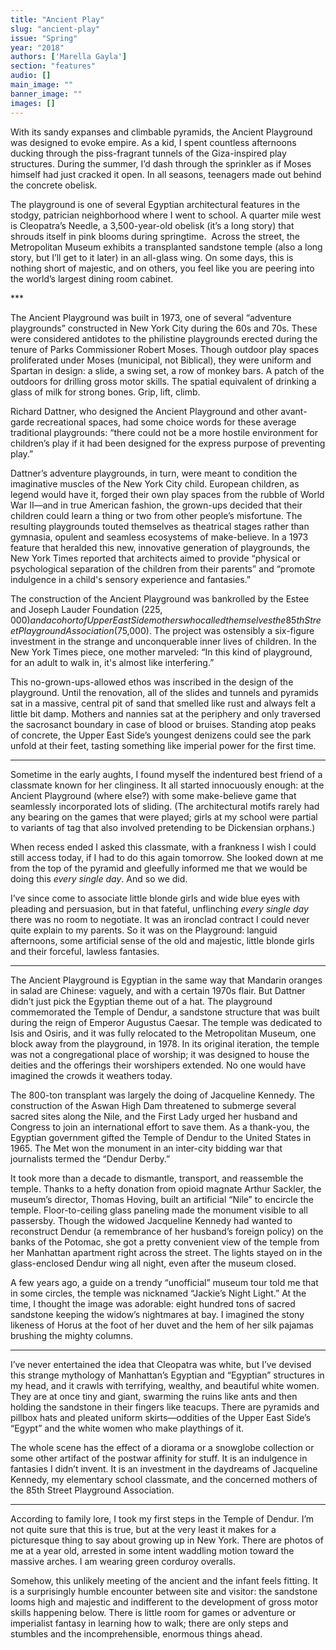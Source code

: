 ```yaml
---
title: "Ancient Play"
slug: "ancient-play"
issue: "Spring"
year: "2018"
authors: ['Marella Gayla']
section: "features"
audio: []
main_image: ""
banner_image: ""
images: []
---
```

With its sandy expanses and climbable pyramids, the Ancient Playground was designed to evoke empire. As a kid, I spent countless afternoons ducking through the piss-fragrant tunnels of the Giza-inspired play structures. During the summer, I’d dash through the sprinkler as if Moses himself had just cracked it open. In all seasons, teenagers made out behind the concrete obelisk.

 The playground is one of several Egyptian architectural features in the stodgy, patrician neighborhood where I went to school. A quarter mile west is Cleopatra’s Needle, a 3,500-year-old obelisk (it’s a long story) that shrouds itself in pink blooms during springtime.  Across the street, the Metropolitan Museum exhibits a transplanted sandstone temple (also a long story, but I’ll get to it later) in an all-glass wing. On some days, this is nothing short of majestic, and on others, you feel like you are peering into the world’s largest dining room cabinet.

 ***  

 The Ancient Playground was built in 1973, one of several “adventure playgrounds” constructed in New York City during the 60s and 70s. These were considered antidotes to the philistine playgrounds erected during the tenure of Parks Commissioner Robert Moses. Though outdoor play spaces proliferated under Moses (municipal, not Biblical), they were uniform and Spartan in design: a slide, a swing set, a row of monkey bars. A patch of the outdoors for drilling gross motor skills. The spatial equivalent of drinking a glass of milk for strong bones. Grip, lift, climb.

 Richard Dattner, who designed the Ancient Playground and other avant-garde recreational spaces, had some choice words for these average traditional playgrounds: “there could not be a more hostile environment for children’s play if it had been designed for the express purpose of preventing play.” 

 Dattner’s adventure playgrounds, in turn, were meant to condition the imaginative muscles of the New York City child. European children, as legend would have it, forged their own play spaces from the rubble of World War II—and in true American fashion, the grown-ups decided that their children could learn a thing or two from other people’s misfortune. The resulting playgrounds touted themselves as theatrical stages rather than gymnasia, opulent and seamless ecosystems of make-believe. In a 1973 feature that heralded this new, innovative generation of playgrounds, the New York Times reported that architects aimed to provide “physical or psychological separation of the children from their parents” and “promote indulgence in a child's sensory experience and fantasies.” 

 The construction of the Ancient Playground was bankrolled by the Estee and Joseph Lauder Foundation ($225,000) and a cohort of Upper East Side mothers who called themselves the 85th Street Playground Association ($75,000). The project was ostensibly a six-figure investment in the strange and unconquerable inner lives of children. In the New York Times piece, one mother marveled: “In this kind of playground, for an adult to walk in, it's almost like interfering.”

 This no-grown-ups-allowed ethos was inscribed in the design of the playground. Until the renovation, all of the slides and tunnels and pyramids sat in a massive, central pit of sand that smelled like rust and always felt a little bit damp. Mothers and nannies sat at the periphery and only traversed the sacrosanct boundary in case of blood or bruises. Standing atop peaks of concrete, the Upper East Side’s youngest denizens could see the park unfold at their feet, tasting something like imperial power for the first time. 

 ***

 Sometime in the early aughts, I found myself the indentured best friend of a classmate known for her clinginess. It all started innocuously enough: at the Ancient Playground (where else?) with some make-believe game that seamlessly incorporated lots of sliding. (The architectural motifs rarely had any bearing on the games that were played; girls at my school were partial to variants of tag that also involved pretending to be Dickensian orphans.) 

 When recess ended I asked this classmate, with a frankness I wish I could still access today, if I had to do this again tomorrow. She looked down at me from the top of the pyramid and gleefully informed me that we would be doing this *every single day*. And so we did. 

 I’ve since come to associate little blonde girls and wide blue eyes with pleading and persuasion, but in that fateful, unflinching *every single day* there was no room to negotiate. It was an ironclad contract I could never quite explain to my parents. So it was on the Playground: languid afternoons, some artificial sense of the old and majestic, little blonde girls and their forceful, lawless fantasies. 

 ***

 The Ancient Playground is Egyptian in the same way that Mandarin oranges in salad are Chinese: vaguely, and with a certain 1970s flair. But Dattner didn’t just pick the Egyptian theme out of a hat. The playground commemorated the Temple of Dendur, a sandstone structure that was built during the reign of Emperor Augustus Caesar. The temple was dedicated to Isis and Osiris, and it was fully relocated to the Metropolitan Museum, one block away from the playground, in 1978. In its original iteration, the temple was not a congregational place of worship; it was designed to house the deities and the offerings their worshipers extended. No one would have imagined the crowds it weathers today.             

 The 800-ton transplant was largely the doing of Jacqueline Kennedy. The construction of the Aswan High Dam threatened to submerge several sacred sites along the Nile, and the First Lady urged her husband and Congress to join an international effort to save them. As a thank-you, the Egyptian government gifted the Temple of Dendur to the United States in 1965. The Met won the monument in an inter-city bidding war that journalists termed the “Dendur Derby.”     

 It took more than a decade to dismantle, transport, and reassemble the temple. Thanks to a hefty donation from opioid magnate Arthur Sackler, the museum’s director, Thomas Hoving, built an artificial “Nile” to encircle the temple. Floor-to-ceiling glass paneling made the monument visible to all passersby. Though the widowed Jacqueline Kennedy had wanted to reconstruct Dendur (a remembrance of her husband’s foreign policy) on the banks of the Potomac, she got a pretty convenient view of the temple from her Manhattan apartment right across the street. The lights stayed on in the glass-enclosed Dendur wing all night, even after the museum closed.    

 A few years ago, a guide on a trendy “unofficial” museum tour told me that in some circles, the temple was nicknamed “Jackie’s Night Light.” At the time, I thought the image was adorable: eight hundred tons of sacred sandstone keeping the widow’s nightmares at bay. I imagined the stony likeness of Horus at the foot of her duvet and the hem of her silk pajamas brushing the mighty columns.  

 ***

 I’ve never entertained the idea that Cleopatra was white, but I’ve devised this strange mythology of Manhattan’s Egyptian and “Egyptian” structures in my head, and it crawls with terrifying, wealthy, and beautiful white women. They are at once tiny and giant, swarming the ruins like ants and then holding the sandstone in their fingers like teacups. There are pyramids and pillbox hats and pleated uniform skirts—oddities of the Upper East Side’s “Egypt” and the white women who make playthings of it. 

 The whole scene has the effect of a diorama or a snowglobe collection or some other artifact of the postwar affinity for stuff. It is an indulgence in fantasies I didn’t invent. It is an investment in the daydreams of Jacqueline Kennedy, my elementary school classmate, and the concerned mothers of the 85th Street Playground Association.         

 ***

 According to family lore, I took my first steps in the Temple of Dendur. I’m not quite sure that this is true, but at the very least it makes for a picturesque thing to say about growing up in New York. There are photos of me at a year old, arrested in some intent waddling motion toward the massive arches. I am wearing green corduroy overalls.   

 Somehow, this unlikely meeting of the ancient and the infant feels fitting. It is a surprisingly humble encounter between site and visitor: the sandstone looms high and majestic and indifferent to the development of gross motor skills happening below. There is little room for games or adventure or imperialist fantasy in learning how to walk; there are only steps and stumbles and the incomprehensible, enormous things ahead. 

  

